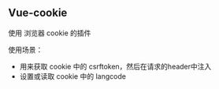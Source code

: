 ## Vue-cookie

使用 浏览器 cookie 的插件

使用场景：

- 用来获取 cookie 中的 csrftoken，然后在请求的header中注入
- 设置或读取 cookie 中的 langcode